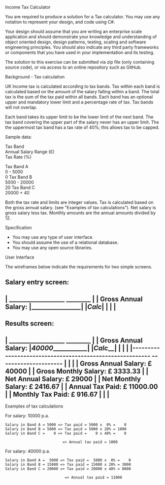 Income Tax Calculator

You are required to produce a solution for a Tax calculator. You may use any notation to represent your design, and code using C#. 


Your design should assume that you are writing an enterprise scale application and should demonstrate your knowledge and understanding of object oriented design, design patterns, testing, scaling and software engineering principles. You should also indicate any third party frameworks or components that you have used in your implementation and its testing.

The solution to this exercise can be submitted via zip file (only containing source code), or via access to an online repository such as GitHub.

Background - Tax calculation

UK Income tax is calculated according to tax bands. Tax within each band is calculated based on the amount of the salary falling within a band. The total tax is the sum of the tax paid within all bands. Each band has an optional upper and
mandatory lower limit and a percentage rate of tax. Tax bands will not overlap. 

Each band takes its upper limit to be the lower limit of the next band. The tax band covering the upper part of the salary never has an upper limit.  The  
the uppermost tax band has a tax rate of 40%; this allows tax to be capped.

Sample data:

Tax Band                  
Annual Salary Range (£)           
Tax Rate (%)

Tax Band A                 
0 -  5000                                      
0
Tax Band B                 
5000 - 20000                               
20
Tax Band C                
20000 +
40


Both the tax rate and limits are integer values. Tax is calculated based on the gross annual salary. (see "Examples of tax calculations"). Net salary is gross salary less tax. Monthly amounts are the annual amounts divided by 12.




Specification

- You may use any type of user interface.
- You should assume the use of a relational database.
- You may use any open source libraries.




User Interface

The wireframes below indicate the requirements for two simple screens.

Salary entry screen:
----------------------------------------------------------------------------------
|                                     __________________      ________  |
| Gross Annual Salary: |__________________|    |_Calc___|  |
|                                                                                                 |
---------------------------------------------------------------------------------

Results screen:
----------------------------------------------------------------------------------
|                                     __________________      ________  |
| Gross Annual Salary: |_40000____________|    |_Calc___|  |
|                                                                                                 |
|--------------------------------------------------------- ---------------------   |
|                                                                                                 |
| Gross Annual Salary:  £ 40000                                               |
| Gross Monthly Salary:  £ 3333.33                                           |
| Net Annual Salary:    £ 29000                                                 |
| Net Monthly Salary:    £ 2416.67                                             |
| Annual Tax Paid:      £ 11000.00                                             |
| Monthly Tax Paid:       £ 916.67                                              |
|                                                                                                 |
----------------------------------------------------------------------------------


Examples of tax calculations

For salary: 10000 p.a.


    Salary in Band A = 5000 => Tax paid = 5000 x  0% =    0
    Salary in Band B = 5000 => Tax paid = 5000 x 20% = 1000
    Salary in Band C =    0 => Tax paid =    0 x 40% =    0

                              => Annual tax paid = 1000



For salary: 40000 p.a.

    Salary in Band A =  5000 => Tax paid =  5000 x  0% =    0
    Salary in Band B = 15000 => Tax paid = 15000 x 20% = 3000
    Salary in Band C = 20000 => Tax paid = 20000 x 40% = 8000

                               => Annual tax paid = 11000


